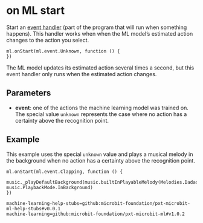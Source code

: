 # on ML start

Start an [event handler](/reference/event-handler) (part of the program that will run when something happens). This handler works when when the ML model’s estimated action changes to the action you select.

```sig
ml.onStart(ml.event.Unknown, function () {
})
```

The ML model updates its estimated action several times a second, but this event handler only runs when the estimated action changes.

## Parameters

- **event**: one of the actions the machine learning model was trained on. The special value `unknown` represents the case where no action has a certainty above the recognition point.

## Example

This example uses the special `unknown` value and plays a musical melody in the background when no action has a certainty above the recognition point.

```blocks
ml.onStart(ml.event.Clapping, function () {
    music._playDefaultBackground(music.builtInPlayableMelody(Melodies.Dadadadum), music.PlaybackMode.InBackground)
})
```

```package
machine-learning-help-stubs=github:microbit-foundation/pxt-microbit-ml-help-stubs#v0.0.1
machine-learning=github:microbit-foundation/pxt-microbit-ml#v1.0.2
```
